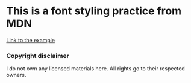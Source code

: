 # This is a font styling practice from MDN
[Link to the example](https://developer.mozilla.org/en-US/docs/Learn/CSS/Styling_text/Web_fonts#active_learning_a_web_font_example)

### Copyright disclaimer
I do not own any licensed materials here. 
All rights go to their respected owners.